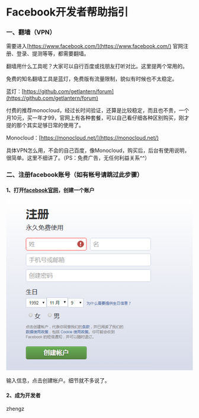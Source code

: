 # Facebook开发者帮助指引

### 一、翻墙（VPN）

需要进入[https://www.facebook.com/](https://www.facebook.com/) 官网注册、登录、提测等等，都需要翻墙。

翻墙用什么工具呢？大家可以自行百度或找朋友打听对比。这里提两个常用的。

免费的知名翻墙工具是蓝灯，免费版有流量限制，貌似有时候也不太稳定。

蓝灯：[https://github.com/getlantern/forum](https://github.com/getlantern/forum)

 

付费的推荐monocloud，经过长时间验证，还算是比较稳定，而且也不贵，一个月10元，买一年才99，官网上有各种套餐，可以自己看仔细各种区别购买，刚才提的那个其实足够日常的使用了。

Monocloud：[https://monocloud.net/](https://monocloud.net/)

 

具体VPN怎么用，不会的自己百度，像Monocloud，购买后，后台有使用说明，很简单。这里不细讲了。（PS：免费广告，无任何利益关系^^）



### 二、注册facebook账号（如有帐号请跳过此步骤）

#### 1、打开[facebook官网](https://www.facebook.com/ )，创建一个账户

![图1](1.png) 

输入信息，点击创建帐户。细节就不多说了。

#### 2、成为开发者

zhengz